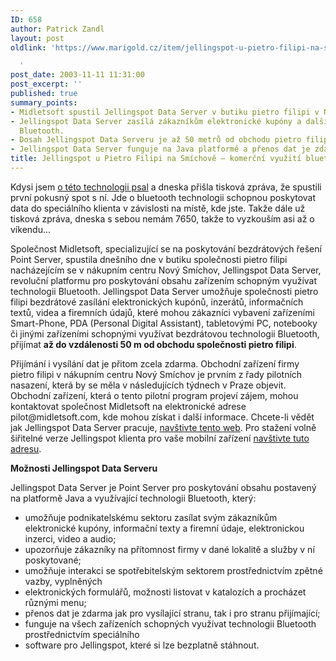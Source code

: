 ```yaml
---
ID: 658
author: Patrick Zandl
layout: post
oldlink: 'https://www.marigold.cz/item/jellingspot-u-pietro-filipi-na-smichove-komercni-vyuziti-bluetooth

  '
post_date: 2003-11-11 11:31:00
post_excerpt: ''
published: true
summary_points:
- Midletsoft spustil Jellingspot Data Server v butiku pietro filipi v Novém Smíchově.
- Jellingspot Data Server zasílá zákazníkům elektronické kupóny a další data přes
  Bluetooth.
- Dosah Jellingspot Data Serveru je až 50 metrů od obchodu pietro filipi.
- Jellingspot Data Server funguje na Java platformě a přenos dat je zdarma.
title: Jellingspot u Pietro Filipi na Smíchově – komerční využití bluetooth
---
```


<p>
Kdysi jsem <A href="http://beta.marigold.cz/zprava.html?id=22600">o této technologii psal</A> a dneska přišla tisková zpráva, že spustili první pokusný spot s ní. Jde o bluetooth technologii schopnou poskytovat data do speciálního klienta v závislosti na místě, kde jste. Takže dále už tisková zpráva, dneska s sebou nemám 7650, takže to vyzkouším asi až o víkendu...</p>

<p>
Společnost Midletsoft, specializující se na poskytování bezdrátových řešení Point Server, spustila dnešního dne v butiku společnosti pietro filipi nacházejícím se v nákupním centru Nový Smíchov, Jellingspot Data Server, revoluční platformu pro poskytování obsahu zařízením schopným využívat technologii Bluetooth. Jellingspot Data Server umožňuje společnosti pietro filipi bezdrátové zasílání elektronických kupónů, inzerátů, informačních textů, videa a firemních údajů, které mohou zákazníci vybavení zařízeními Smart-Phone, PDA (Personal Digital Assistant), tabletovými PC, notebooky či jinými zařízeními schopnými využívat bezdrátovou technologii Bluetooth, přijímat <STRONG>až do vzdálenosti 50 m od obchodu společnosti pietro filipi</STRONG>. </p>

<p>
Přijímání i vysílání dat je přitom zcela zdarma. Obchodní zařízení firmy pietro filipi v nákupním centru Nový Smíchov je prvním z řady pilotních nasazení, která by se měla v následujících týdnech v Praze objevit. Obchodní zařízení, která o tento pilotní program projeví zájem, mohou kontaktovat společnost Midletsoft na elektronické adrese pilot@midletsoft.com, kde mohou získat i další informace. Chcete-li vědět jak Jellingspot Data Server pracuje, <A href="http://www.jellingspot.com/" target=_blank>navštivte&#160;tento web</A>.&#160;Pro stažení volně šiřitelné verze Jellingspot klienta pro vaše mobilní zařízení <A href="http://www.jellingspot.com/pf_deployment_cz.htm" target=_blank>navštivte tuto adresu</A>.</p>

<p>

<p>
<STRONG>Možnosti Jellingspot Data Serveru</STRONG> 
<p>
Jellingspot Data Server je Point Server pro poskytování obsahu postavený na platformě Java a využívající technologii Bluetooth, který: 
<p>

<UL>
<LI>umožňuje podnikatelskému sektoru zasílat svým zákazníkům elektronické kupóny, informační texty a firemní údaje, elektronickou inzerci, video a audio; 
<LI>upozorňuje zákazníky na přítomnost firmy v dané lokalitě a služby v ní poskytované; 
<LI>umožňuje interakci se spotřebitelským sektorem prostřednictvím zpětné vazby, vyplněných 
<LI>elektronických formulářů, možnosti listovat v katalozích a procházet různými menu; 
<LI>přenos dat je zdarma jak pro vysílající stranu, tak i pro stranu přijímající; 
<LI>funguje na všech zařízeních schopných využívat technologii Bluetooth prostřednictvím speciálního 
<LI>software pro Jellingspot, které si lze bezplatně stáhnout. </LI></UL>